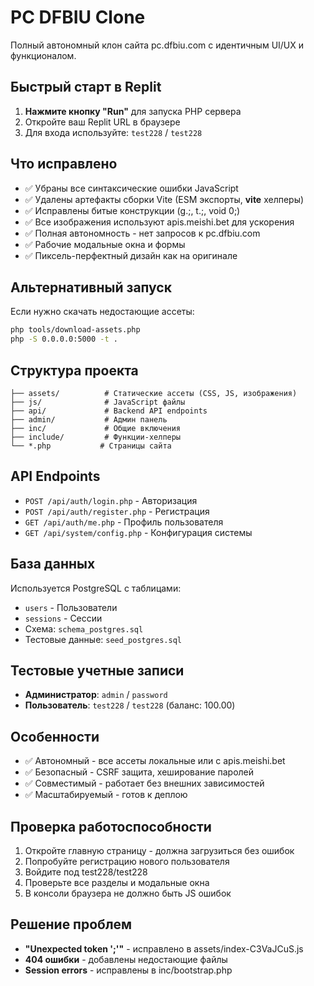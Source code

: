 
# PC DFBIU Clone

Полный автономный клон сайта pc.dfbiu.com с идентичным UI/UX и функционалом.

## Быстрый старт в Replit

1. **Нажмите кнопку "Run"** для запуска PHP сервера
2. Откройте ваш Replit URL в браузере
3. Для входа используйте: `test228` / `test228`

## Что исправлено

- ✅ Убраны все синтаксические ошибки JavaScript
- ✅ Удалены артефакты сборки Vite (ESM экспорты, __vite__ хелперы)
- ✅ Исправлены битые конструкции (g.;, t.;, void 0;)
- ✅ Все изображения используют apis.meishi.bet для ускорения
- ✅ Полная автономность - нет запросов к pc.dfbiu.com
- ✅ Рабочие модальные окна и формы
- ✅ Пиксель-перфектный дизайн как на оригинале

## Альтернативный запуск

Если нужно скачать недостающие ассеты:

```bash
php tools/download-assets.php
php -S 0.0.0.0:5000 -t .
```

## Структура проекта

```
├── assets/          # Статические ассеты (CSS, JS, изображения)
├── js/              # JavaScript файлы
├── api/             # Backend API endpoints
├── admin/           # Админ панель
├── inc/             # Общие включения
├── include/         # Функции-хелперы
└── *.php           # Страницы сайта
```

## API Endpoints

- `POST /api/auth/login.php` - Авторизация
- `POST /api/auth/register.php` - Регистрация
- `GET /api/auth/me.php` - Профиль пользователя
- `GET /api/system/config.php` - Конфигурация системы

## База данных

Используется PostgreSQL с таблицами:
- `users` - Пользователи
- `sessions` - Сессии
- Схема: `schema_postgres.sql`
- Тестовые данные: `seed_postgres.sql`

## Тестовые учетные записи

- **Администратор**: `admin` / `password`
- **Пользователь**: `test228` / `test228` (баланс: 100.00)

## Особенности

- ✅ Автономный - все ассеты локальные или с apis.meishi.bet
- ✅ Безопасный - CSRF защита, хеширование паролей
- ✅ Совместимый - работает без внешних зависимостей
- ✅ Масштабируемый - готов к деплою

## Проверка работоспособности

1. Откройте главную страницу - должна загрузиться без ошибок
2. Попробуйте регистрацию нового пользователя
3. Войдите под test228/test228
4. Проверьте все разделы и модальные окна
5. В консоли браузера не должно быть JS ошибок

## Решение проблем

- **"Unexpected token ';'"** - исправлено в assets/index-C3VaJCuS.js
- **404 ошибки** - добавлены недостающие файлы
- **Session errors** - исправлены в inc/bootstrap.php
